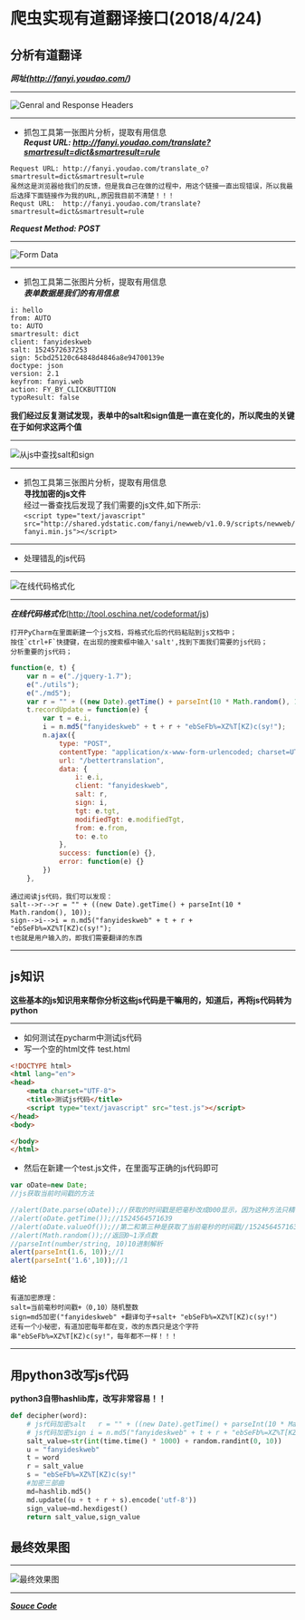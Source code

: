 # 爬虫实现有道翻译接口(2018/4/24)


## 分析有道翻译
***网址(http://fanyi.youdao.com/)***

***
![Genral and Response Headers](https://github.com/Harrdy2018/Python3-Crawl/blob/master/YouDao%20Translation/youdaoA.bmp)
***
* 抓包工具第一张图片分析，提取有用信息<br>
***Requst URL:  http://fanyi.youdao.com/translate?smartresult=dict&smartresult=rule***
```
Request URL: http://fanyi.youdao.com/translate_o?smartresult=dict&smartresult=rule
虽然这是浏览器给我们的反馈，但是我自己在做的过程中，用这个链接一直出现错误，所以我最后选择下面链接作为我的URL,原因我目前不清楚！！！
Requst URL:  http://fanyi.youdao.com/translate?smartresult=dict&smartresult=rule
```
***Request Method: POST***


***
![Form Data](https://github.com/Harrdy2018/Python3-Crawl/blob/master/YouDao%20Translation/youdaoB.bmp)
***
* 抓包工具第二张图片分析，提取有用信息<br>
***表单数据是我们的有用信息***
```
i: hello
from: AUTO
to: AUTO
smartresult: dict
client: fanyideskweb
salt: 1524572637253
sign: 5cbd25120c64848d4846a8e94700139e
doctype: json
version: 2.1
keyfrom: fanyi.web
action: FY_BY_CLICKBUTTION
typoResult: false
```
**我们经过反复测试发现，表单中的salt和sign值是一直在变化的，所以爬虫的关键在于如何求这两个值**

***
![从js中查找salt和sign](https://github.com/Harrdy2018/Python3-Crawl/blob/master/YouDao%20Translation/youdaoC.bmp)
***
* 抓包工具第三张图片分析，提取有用信息<br>
**寻找加密的js文件**<br>
经过一番查找后发现了我们需要的js文件,如下所示:<br>
`<script type="text/javascript" src="http://shared.ydstatic.com/fanyi/newweb/v1.0.9/scripts/newweb/fanyi.min.js"></script>`

***
* 处理错乱的js代码
***
![在线代码格式化](https://github.com/Harrdy2018/Python3-Crawl/blob/master/YouDao%20Translation/%E5%9C%A8%E7%BA%BF%E4%BB%A3%E7%A0%81%E6%A0%BC%E5%BC%8F%E5%8C%96.png)
***
***在线代码格式化***(http://tool.oschina.net/codeformat/js)
```
打开PyCharm在里面新建一个js文档，将格式化后的代码粘贴到js文档中；
按住`ctrl+F`快捷键，在出现的搜索框中输入'salt',找到下面我们需要的js代码；
分析重要的js代码；
```
```javascript
function(e, t) {
    var n = e("./jquery-1.7");
    e("./utils");
    e("./md5");
    var r = "" + ((new Date).getTime() + parseInt(10 * Math.random(), 10));
    t.recordUpdate = function(e) {
        var t = e.i,
        i = n.md5("fanyideskweb" + t + r + "ebSeFb%=XZ%T[KZ)c(sy!");
        n.ajax({
            type: "POST",
            contentType: "application/x-www-form-urlencoded; charset=UTF-8",
            url: "/bettertranslation",
            data: {
                i: e.i,
                client: "fanyideskweb",
                salt: r,
                sign: i,
                tgt: e.tgt,
                modifiedTgt: e.modifiedTgt,
                from: e.from,
                to: e.to
            },
            success: function(e) {},
            error: function(e) {}
        })
    },
```
```
通过阅读js代码，我们可以发现：
salt-->r-->r = "" + ((new Date).getTime() + parseInt(10 * Math.random(), 10));
sign-->i-->i = n.md5("fanyideskweb" + t + r + "ebSeFb%=XZ%T[KZ)c(sy!");
t也就是用户输入的，即我们需要翻译的东西
```

***
## js知识
**这些基本的js知识用来帮你分析这些js代码是干嘛用的，知道后，再将js代码转为python**
***
* 如何测试在pycharm中测试js代码
* 写一个空的html文件 test.html
```html
<!DOCTYPE html>
<html lang="en">
<head>
    <meta charset="UTF-8">
    <title>测试js代码</title>
    <script type="text/javascript" src="test.js"></script>
</head>
<body>

</body>
</html>
```
* 然后在新建一个test.js文件，在里面写正确的js代码即可
```javascript
var oDate=new Date;
//js获取当前时间戳的方法

//alert(Date.parse(oDate));//获取的时间戳是把毫秒改成000显示，因为这种方法只精确到秒//1524564571000
//alert(oDate.getTime());//1524564571639
//alert(oDate.valueOf());//第二和第三种是获取了当前毫秒的时间戳//1524564571639
//alert(Math.random());//返回0~1浮点数
//parseInt(number/string, 10)10进制解析
alert(parseInt(1.6, 10));//1
alert(parseInt('1.6',10));//1
```
**结论**
```
有道加密原理：
salt=当前毫秒时间戳+（0,10）随机整数
sign=md5加密("fanyideskweb" +翻译句子+salt+ "ebSeFb%=XZ%T[KZ)c(sy!")
还有一个小秘密，有道加密每年都在变，改的东西只是这个字符串"ebSeFb%=XZ%T[KZ)c(sy!"，每年都不一样！！！
```

***
## 用python3改写js代码
**python3自带hashlib库，改写非常容易！！**
```python
def decipher(word):
    # js代码加密salt   r = "" + ((new Date).getTime() + parseInt(10 * Math.random(), 10));
    # js代码加密sign i = n.md5("fanyideskweb" + t + r + "ebSeFb%=XZ%T[KZ)c(sy!");
    salt_value=str(int(time.time() * 1000) + random.randint(0, 10))
    u = "fanyideskweb"
    t = word
    r = salt_value
    s = "ebSeFb%=XZ%T[KZ)c(sy!"
    #加密三部曲
    md=hashlib.md5()
    md.update((u + t + r + s).encode('utf-8'))
    sign_value=md.hexdigest()
    return salt_value,sign_value
```

## 最终效果图
***
![最终效果图](https://github.com/Harrdy2018/Python3-Crawl/blob/master/YouDao%20Translation/%E6%9C%89%E9%81%93%E7%BF%BB%E8%AF%91%E7%A8%8B%E5%BA%8F%E6%95%88%E6%9E%9C.bmp)
***
***[Souce Code]()***
